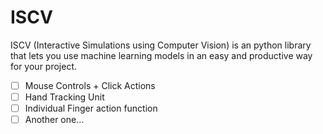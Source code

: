 # ISCV
ISCV (Interactive Simulations using Computer Vision) is an python library that lets you use machine learning models in an easy and productive way for your project.

- [ ] Mouse Controls + Click Actions
- [ ] Hand Tracking Unit
- [ ] Individual Finger action function
- [ ] Another one...
